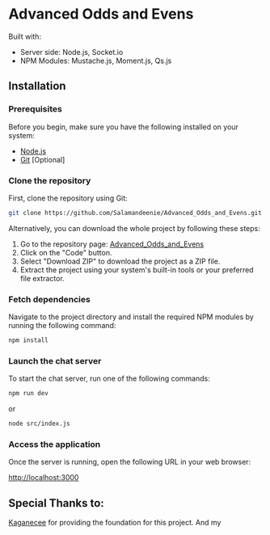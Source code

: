 # Advanced Odds and Evens

Built with:
- Server side: Node.js, Socket.io
- NPM Modules: Mustache.js, Moment.js, Qs.js

## Installation

### Prerequisites
Before you begin, make sure you have the following installed on your system:
- [Node.js](https://nodejs.org)
- [Git](https://git-scm.com) [Optional]

### Clone the repository
First, clone the repository using Git:

```bash
git clone https://github.com/Salamandeenie/Advanced_Odds_and_Evens.git
```

Alternatively, you can download the whole project by following these steps:
1. Go to the repository page: [Advanced_Odds_and_Evens](https://github.com/Salamandeenie/Advanced_Odds_and_Evens)
2. Click on the "Code" button.
3. Select "Download ZIP" to download the project as a ZIP file.
4. Extract the project using your system's built-in tools or your preferred file extractor.

### Fetch dependencies
Navigate to the project directory and install the required NPM modules by running the following command:

```bash
npm install
```

### Launch the chat server
To start the chat server, run one of the following commands:

```bash
npm run dev
```
or
```bash
node src/index.js
```

### Access the application
Once the server is running, open the following URL in your web browser:

[http://localhost:3000](http://localhost:3000)





## Special Thanks to:
[Kaganecee](https://codeload.github.com/kaganecee/nodejs-chat-app/zip/refs/heads/master) for providing the foundation for this project.
And my 
